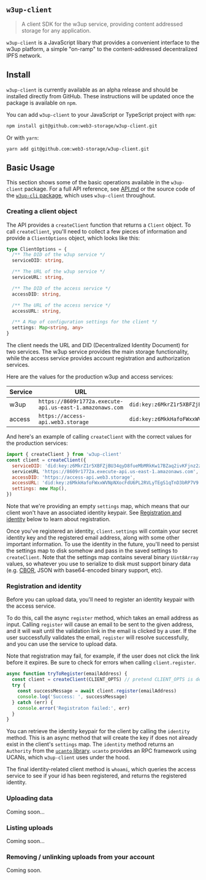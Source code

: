 ## `w3up-client`

> A client SDK for the w3up service, providing content addressed storage for any application.

`w3up-client` is a JavaScript libary that provides a convenient interface to the w3up platform, a simple "on-ramp" to the content-addressed decentralized IPFS network. 

## Install

`w3up-client` is currently available as an alpha release and should be installed directly from GitHub. These instructions will be updated once the package is available on `npm`.

You can add `w3up-client` to your JavaScript or TypeScript project with `npm`:

```sh
npm install git@github.com:web3-storage/w3up-client.git
```

Or with `yarn`:

```
yarn add git@github.com:web3-storage/w3up-client.git

```

## Basic Usage

This section shows some of the basic operations available in the `w3up-client` package. For a full API reference, see [API.md](./API.md) or the source code of the [`w3up-cli` package][w3up-cli-github], which uses `w3up-client` throughout.

### Creating a client object

The API provides a `createClient` function that returns a `Client` object. To call `createClient`, you'll need to collect a few pieces of information and provide a `ClientOptions` object, which looks like this:

```ts
type ClientOptions = {
  /** The DID of the w3up service */
  serviceDID: string,

  /** The URL of the w3up service */
  serviceURL: string,

  /** The DID of the access service */
  accessDID: string,

  /** The URL of the access service */
  accessURL: string,

  /** A Map of configuration settings for the client */
  settings: Map<string, any>
}
```

The client needs the URL and DID (Decentralized Identity Document) for two services. The w3up service provides the main storage functionality, while the access service provides account registration and authorization services.

Here are the values for the production w3up and access services:

| Service | URL | DID |
|---------|-----|-----|
| w3up | `https://8609r1772a.execute-api.us-east-1.amazonaws.com` | `did:key:z6MkrZ1r5XBFZjBU34qyD8fueMbMRkKw17BZaq2ivKFjnz2z` |
| access | `https://access-api.web3.storage` | `did:key:z6MkkHafoFWxxWVNpNXocFdU6PL2RVLyTEgS1qTnD3bRP7V9` |

And here's an example of calling `createClient` with the correct values for the production services:

```js
import { createClient } from 'w3up-client'
const client = createClient({
  serviceDID: 'did:key:z6MkrZ1r5XBFZjBU34qyD8fueMbMRkKw17BZaq2ivKFjnz2z',
  serviceURL 'https://8609r1772a.execute-api.us-east-1.amazonaws.com',
  accessDID: 'https://access-api.web3.storage',
  accessURL: 'did:key:z6MkkHafoFWxxWVNpNXocFdU6PL2RVLyTEgS1qTnD3bRP7V9',
  settings: new Map(),
})
```

Note that we're providing an empty `settings` map, which means that our client won't have an associated identity keypair. See [Registration and identity](#registration-and-identity) below to learn about registration.

Once you've registered an identity, `client.settings` will contain your secret identity key and the registered email address, along with some other important information. To use the identity in the future, you'll need to persist the settings map to disk somehow and pass in the saved settings to `createClient`. Note that the settings map contains several binary `Uint8Array` values, so whatever you use to serialize to disk must support binary data (e.g. [CBOR](https://cbor.io), JSON with base64-encoded binary support, etc).

### Registration and identity

Before you can upload data, you'll need to register an identity keypair with the access service.

To do this, call the async `register` method, which takes an email address as input. Calling `register` will cause an email to be sent to the given address, and it will wait until the validation link in the email is clicked by a user. If the user successfully validates the email, `register` will resolve successfully, and you can use the service to upload data.

Note that registration may fail, for example, if the user does not click the link before it expires. Be sure to check for errors when calling `client.register`.

```js
async function tryToRegister(emailAddress) {
  const client = createClient(CLIENT_OPTS) // pretend CLIENT_OPTS is defined elsewhere :)
  try {
    const successMessage = await client.register(emailAddress)
    console.log('Success: ', successMessage)
  } catch (err) {
    console.error('Registraton failed:', err)
  }
}
```

You can retrieve the identity keypair for the client by calling the `identity` method. This is an async method that will create the key if does not already exist in the client's `settings` map. The `identity` method returns an `Authority` from the [`ucanto` library][ucanto]. `ucanto` provides an RPC framework using UCANs, which `w3up-client` uses under the hood.


The final identity-related client method is `whoami`, which queries the access service to see if your id has been registered, and returns the registered identity.

### Uploading data

Coming soon...

### Listing uploads

Coming soon...

### Removing / unlinking uploads from your account

Coming soon.


[w3up-cli-github]: https://github.com/web3-storage/w3up-cli
[elastic-ipfs]: https://github.com/elastic-ipfs/elastic-ipfs 
[ucanto]: https://github.com/web3-storage/ucanto